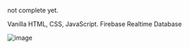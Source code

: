 not complete yet.



Vanilla HTML, CSS, JavaScript. Firebase Realtime Database


![image](https://user-images.githubusercontent.com/89993167/210007534-ec68c81d-caf7-4965-96e2-79a0c2abd2ae.png)
